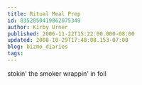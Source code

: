 ```yaml
---
title: Ritual Meal Prep
id: 8352850419862075349
author: Kirby Urner
published: 2006-11-22T15:22:00.000-08:00
updated: 2008-10-29T17:48:08.153-07:00
blog: bizmo_diaries
tags: 
---
```


[](http://photos1.blogger.com/x/blogger2/4179/1271/1600/870253/smokin.jpg)stokin' the smoker [](http://photos1.blogger.com/x/blogger2/4179/1271/1600/397397/foilwrap.jpg)wrappin' in foil